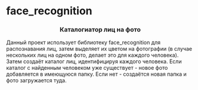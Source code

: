 <h1>face_recognition</h1>
<h3 align="center">Каталогиатор лиц на фото</h3>

Данный проект использует библиотеку face_recognition для распознавания лиц, затем выделяет их цветом на фотографии (в случае нескольких лиц на одном фото, делает это для каждого человека).
Затем создаёт каталог лиц, идентифицируя каждого человека.
Если каталог с найденным человеком уже существует - новое фото добавляется в имеющуюся папку. Если нет - создаётся новая папка и фото загружается туда.
